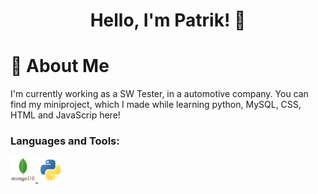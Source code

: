 <h1 align="center">Hello, I'm Patrik! 👋</h1>

# 💪 About Me
I'm currently working as a SW Tester, in a automotive company.
You can find my miniproject, which I made while learning python, MySQL, CSS, HTML and JavaScrip here!




<h3 align="left">Languages and Tools:</h3>
<p align="left"> <a href="https://www.mongodb.com/" target="_blank" rel="noreferrer"> <img src="https://raw.githubusercontent.com/devicons/devicon/master/icons/mongodb/mongodb-original-wordmark.svg" alt="mongodb" width="40" height="40"/> </a> <a href="https://www.python.org" target="_blank" rel="noreferrer"> <img src="https://raw.githubusercontent.com/devicons/devicon/master/icons/python/python-original.svg" alt="python" width="40" height="40"/> </a> </p>
